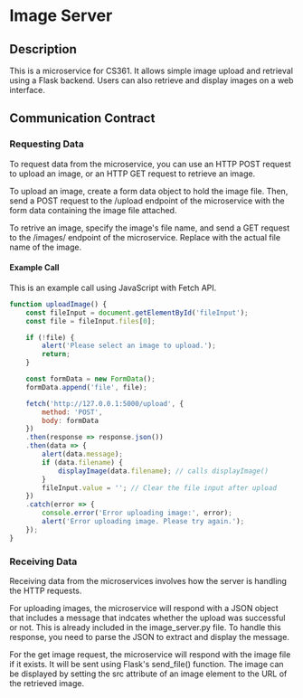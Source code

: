 # Image Server

## Description

This is a microservice for CS361. It allows simple image upload and retrieval using a Flask backend. Users can also retrieve and display images on a web interface.

## Communication Contract

### Requesting Data

To request data from the microservice, you can use an HTTP POST request to upload an image, or an HTTP GET request to retrieve an image. 

To upload an image, create a form data object to hold the image file. Then, send a POST request to the /upload endpoint of the microservice with the form data containing the image file attached. 

To retrive an image, specify the image's file name, and send a GET request to the /images/<filename> endpoint of the microservice. Replace <filename> with the actual file name of the image.

#### Example Call
This is an example call using JavaScript with Fetch API.

```javascript
function uploadImage() {
    const fileInput = document.getElementById('fileInput');
    const file = fileInput.files[0];

    if (!file) {
        alert('Please select an image to upload.');
        return;
    }

    const formData = new FormData();
    formData.append('file', file);

    fetch('http://127.0.0.1:5000/upload', {
        method: 'POST',
        body: formData
    })
    .then(response => response.json())
    .then(data => {
        alert(data.message);
        if (data.filename) {
            displayImage(data.filename); // calls displayImage()
        }
        fileInput.value = ''; // Clear the file input after upload
    })
    .catch(error => {
        console.error('Error uploading image:', error);
        alert('Error uploading image. Please try again.');
    });
}
```

### Receiving Data

Receiving data from the microservices involves how the server is handling the HTTP requests.

For uploading images, the microservice will respond with a JSON object that includes a message that indcates whether the upload was successful or not. This is already included in the image_server.py file. To handle this response, you need to parse the JSON to extract and display the message.

For the get image request, the microservice will respond with the image file if it exists. It will be sent using Flask's send_file() function. The image can be displayed by setting the src attribute of an image element to the URL of the retrieved image. 
